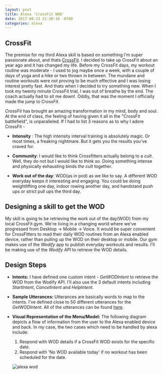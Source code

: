 ```yaml
---
layout: post
title: Alexa 'CrossFit WOD'
date: 2017-08-23 21:30:10 -0700
categories: alexa
---
```


## CrossFit
The premise for my third Alexa skill is based on something I'm super passionate about, and thats [CrossFit](https://en.wikipedia.org/wiki/CrossFit "CrossFit wiki"). I decided to take up CrossFit about an year ago and it has changed my life. Before my CrossFit days, my workout routine was moderate - I used to jog maybe once a week, with a couple of days of yoga and a hike or two thrown in between. The mundane and routine workouts were not proving to be much effective and I was losing interest pretty fast. And thats when I decided to try something new. When I took my twenty minute CrossFit trial, I was out of breathe by the end. The coach actually had to sit me down!. Oddly, that was the moment I officially made the jump to _CrossFit_.

_CrossFit_ has brought an amazing transformation in my mind, body and soul. At the end of class, the feeling of having given it all in the "CrossFit battlefield", is unparalleled. If I had to list 3 reasons as to why I adore CrossFit -

- **Intensity** : The high intensity interval training is absolutely magic. Or most times, a freaking nightmare. But it gets you the results you've craved for.

- **Community**: I would like to think Crossfitters actually belong to a _cult_. Well, they do not but I would like to _think so_. Doing something intense and physically exhausting binds _the cult_ together.

- **Work out of the day**: WOD(as in pod) as we like to say. A different WOD everyday keeps it interesting and engaging. You could be doing weightlifting one day, indoor rowing another day, and handstand push ups or strict pull ups the third day.


## Designing a skill to get the WOD
My skill is going to be retrieving the work out of the day(WOD) from my local CrossFit gym. We're living in a changing world where we've progressed from Desktop -> Mobile -> Voice. It would be super convenient for CrossFitters to read their daily WOD routines from an Alexa enabled device, rather than pulling up the WOD on their desktop or mobile. Our gym makes use of the _Wodify_ app to publish everyday workouts and results. I'll be making use of the _Wodify API_ to retrieve the WOD details.

## Design Steps 
- **Intents:**  I have defined one custom intent - _GetWODIntent_ to retrieve the WOD from the Wodify API. I'll also use the 3 default intents including _StartIntent_, _CancelIntent_ and _HelpIntent_.

- **Sample Utterances:**  Utterances are basically words to map to the intents. I've defined close to 50 different utterances for the _GetWODIntent_. All of the utterances can be found [here](https://gist.github.com/praveenyr/705a67dc730a46247e0dbf7cdb4034e9 "utterances"). 

- **Visual Representation of the Menu/Model:**  The following diagram depicts a flow of information from the user to the Alexa enabled device and back. In my case, the two cases which need to be handled by alexa include:

  1. Respond with WOD details if a CrossFit WOD exists for the specific date.
  2. Respond with 'No WOD available today' if no workout has been scheduled for the date.

  ![alexa wod](/img/alexa-wod.jpg "Alexa Voice Model")
 
 

  


 

  


